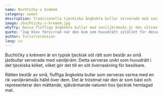 ```yaml
---
name: Buchtičky s krémem
category: sweet
description: Traditionella tjeckiska ångkokta bullar serverade med vaniljkräm - överraskande serverad som huvudrätt
image: /buchticky-s-kremem.jpg
whyTry: Dessa fluffiga ångkokta bullar med vaniljkrämsås är den ultimata tjeckiska tröstmaten. De är som små kuddar av lycka som skapar ren nostalgi.
quote: "Jag blev förvirrad när den kom som huvudrätt istället för dessert, men wow - det här är som att bli kramad av din mormor. Söt, varm och överraskande mättande!"
author: Turistrecension
lang: sv
---
```


Buchtičky s krémem är en typisk tjeckisk söt rätt som består av små jästbullar serverade med vaniljkräm. Detta serveras unikt som huvudrätt i det tjeckiska köket, vilket gör det till en söt överraskning för besökare.

Rätten består av små, fluffiga ångkokta bullar som serveras varma med en rik vaniljkrämsås hälld över dem. Det är tröstmat när den är som bäst och representerar den mättande, självärmande naturen hos tjeckisk hemlagad mat.